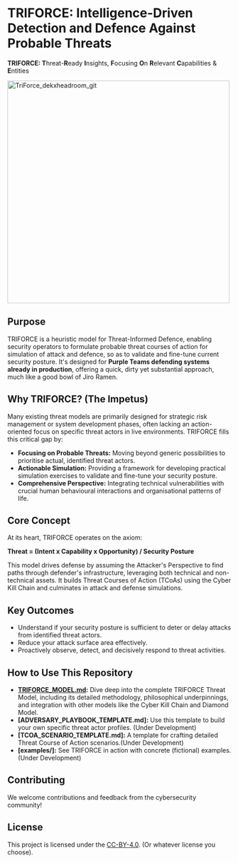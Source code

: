 # TRIFORCE: Intelligence-Driven Detection and Defence Against Probable Threats

**TRIFORCE: T**hreat-**R**eady **I**nsights, **F**ocusing **O**n **R**elevant **C**apabilities & **E**ntities

<img width="500" height="500" alt="TriForce_dekxheadroom_git" src="https://github.com/user-attachments/assets/6ff1f3c4-ee75-45d3-8b38-e04267dc2908" />


## Purpose

TRIFORCE is a heuristic model for Threat-Informed Defence, enabling security operators to formulate probable threat courses of action for simulation of attack and defence, so as to validate and fine-tune current security posture. It's designed for **Purple Teams defending systems already in production**, offering a quick, dirty yet substantial approach, much like a good bowl of Jiro Ramen.

## Why TRIFORCE? (The Impetus)

Many existing threat models are primarily designed for strategic risk management or system development phases, often lacking an action-oriented focus on specific threat actors in live environments. TRIFORCE fills this critical gap by:

* **Focusing on Probable Threats:** Moving beyond generic possibilities to prioritise actual, identified threat actors.
* **Actionable Simulation:** Providing a framework for developing practical simulation exercises to validate and fine-tune your security posture.
* **Comprehensive Perspective:** Integrating technical vulnerabilities with crucial human behavioural interactions and organisational patterns of life.

## Core Concept

At its heart, TRIFORCE operates on the axiom:

**Threat = (Intent x Capability x Opportunity) / Security Posture**

This model drives defense by assuming the Attacker's Perspective to find paths through defender's infrastructure, leveraging both technical and non-technical assets. It builds Threat Courses of Action (TCoAs) using the Cyber Kill Chain and culminates in attack and defense simulations.

## Key Outcomes

* Understand if your security posture is sufficient to deter or delay attacks from identified threat actors.
* Reduce your attack surface area effectively.
* Proactively observe, detect, and decisively respond to threat activities.

## How to Use This Repository

* **[TRIFORCE_MODEL.md](TRIFORCE_MODEL.md):** Dive deep into the complete TRIFORCE Threat Model, including its detailed methodology, philosophical underpinnings, and integration with other models like the Cyber Kill Chain and Diamond Model.
* **[ADVERSARY_PLAYBOOK_TEMPLATE.md]:** Use this template to build your own specific threat actor profiles. (Under Development)
* **[TCOA_SCENARIO_TEMPLATE.md]:** A template for crafting detailed Threat Course of Action scenarios.(Under Development)
* **[examples/]:** See TRIFORCE in action with concrete (fictional) examples.(Under Development)

## Contributing

We welcome contributions and feedback from the cybersecurity community!

## License

This project is licensed under the [CC-BY-4.0](LICENSE). (Or whatever license you choose).
